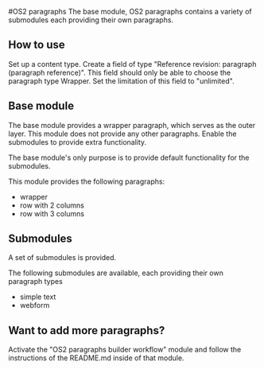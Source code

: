 #OS2 paragraphs
The base module, OS2 paragraphs contains a variety of submodules each providing their own paragraphs.

## How to use
Set up a content type. Create a field of type "Reference revision: paragraph (paragraph reference)".
This field should only be able to choose the paragraph type Wrapper. Set the limitation of this field to "unlimited".

## Base module
The base module provides a wrapper paragraph, which serves as the outer layer.
This module does not provide any other paragraphs. Enable the submodules to provide extra functionality.

The base module's only purpose is to provide default functionality for the submodules.

This module provides the following paragraphs:
- wrapper
- row with 2 columns
- row with 3 columns

## Submodules
A set of submodules is provided.

The following submodules are available, each providing their own paragraph types
- simple text
- webform

## Want to add more paragraphs?
Activate the "OS2 paragraphs builder workflow" module and follow the instructions of the README.md inside of that module.
